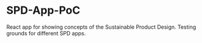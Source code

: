 # SPD-App-PoC
React app for showing concepts of the Sustainable Product Design. Testing grounds for different SPD apps.
